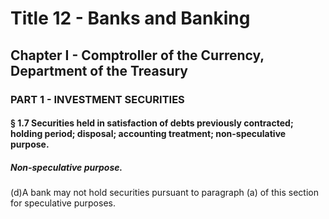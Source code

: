 
# Title 12 - Banks and Banking
## Chapter I - Comptroller of the Currency, Department of the Treasury
### PART 1 - INVESTMENT SECURITIES
#### § 1.7 Securities held in satisfaction of debts previously contracted; holding period; disposal; accounting treatment; non-speculative purpose.
##### Non-speculative purpose.

(d)A bank may not hold securities pursuant to paragraph (a) of this section for speculative purposes.

